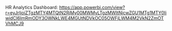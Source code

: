 HR Analytics
Dashboard: https://app.powerbi.com/view?r=eyJrIjoiZTgzMTY4MTQtN2RjMy00MWMyLTgzMWItNjcwZGU1MTg1MTY0IiwidCI6ImRmODY3OWNkLWE4MGUtNDVkOC05OWFjLWM4M2VkN2ZmOTVhMCJ9
